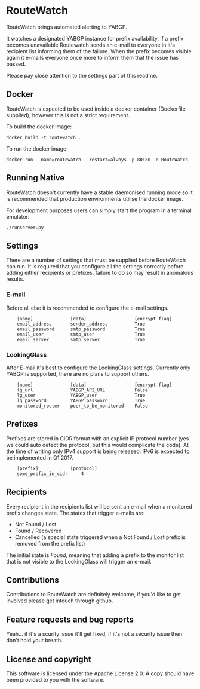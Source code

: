 # RouteWatch
RouteWatch brings automated alerting to YABGP.

It watches a designated YABGP instance for prefix availability, if a prefix becomes unavailable Routewatch sends an e-mail to everyone in it's recipient list informing them of the failure. When the prefix becomes visible again it e-mails everyone once more to inform them that the issue has passed.

Please pay close attention to the settings part of this readme.


## Docker
RouteWatch is expected to be used inside a docker container (Dockerfile supplied), however this is not a strict requirement.


To build the docker image:
	
	docker build -t routewatch .

To run the docker image:

	docker run --name=routewatch --restart=always -p 80:80 -d RouteWatch


## Running Native
RouteWatch doesn't currently have a stable daemonised running mode so it is recommended that production environments utilise the docker image.

For development purposes users can simply start the program in a terminal emulator:
	
	./runserver.py


## Settings
There are a number of settings that must be supplied before RouteWatch can run.
It is required that you configure all the settings correctly before adding either recipients or prefixes, failure to do so may result in anomalous results.

### E-mail
Before all else it is recommended to configure the e-mail settings.

        [name]              [data]                  [encrypt flag]
        email_address       sender_address        	True
        email_password      smtp_password         	True
        email_user          smtp_user             	True
        email_server        smtp_server           	True

### LookingGlass
After E-mail it's best to configure the LookingGlass settings.
Currently only YABGP is supported, there are no plans to support others.

        [name]              [data]                  [encrypt flag]
        lg_url              YABGP_API_URL         	False
        lg_user             YABGP_user            	True
        lg_password         YABGP_password        	True
        monitored_router    peer_to_be_monitored  	False
        

## Prefixes
Prefixes are stored in CIDR format with an explicit IP protocol number (yes we could auto detect the protocol, but this would complicate the code).
At the time of writing only IPv4 support is being released. IPv6 is expected to be implemented in Q1 2017.

        [prefix]			[protocol]
        some_prefix_in_cidr		4


## Recipients
Every recipient in the recipients list will be sent an e-mail when a monitored prefix changes state.
The states that trigger e-mails are:

 - Not Found / Lost
 - Found / Recovered
 - Cancelled (a special state triggered when a Not Found / Lost prefix is removed from the prefix list)

The initial state is *Found*, meaning that adding a prefix to the monitor list that is not visible to the LookingGlass will trigger an e-mail.


## Contributions
Contributions to RouteWatch are definitely welcome, if you'd like to get involved please get intouch through github.


## Feature requests and bug reports
Yeah... if it's a scurity issue it'll get fixed, if it's not a security issue then don't hold your breath.


## License and copyright

This software is licensed under the Apache License 2.0.
A copy should have been provided to you with the software.
